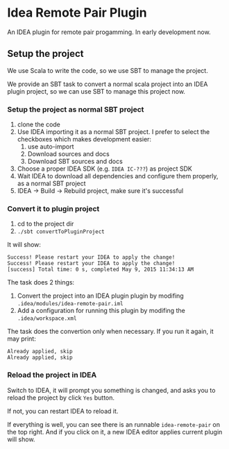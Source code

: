 Idea Remote Pair Plugin
=======================

An IDEA plugin for remote pair progamming. In early development now.

Setup the project
-----------------

We use Scala to write the code, so we use SBT to manage the project. 

We provide an SBT task to convert a normal scala project into an IDEA plugin project, so we can use SBT to manage this project now.

### Setup the project as normal SBT project

1. clone the code
2. Use IDEA importing it as a normal SBT project. I prefer to select the checkboxes which makes development easier: 
    1. use auto-import
    2. Download sources and docs
    3. Download SBT sources and docs
3. Choose a proper IDEA SDK (e.g. `IDEA IC-???`) as project SDK
4. Wait IDEA to download all dependencies and configure them properly, as a normal SBT project
5. IDEA -> Build -> Rebuild project, make sure it's successful

### Convert it to plugin project

1. cd to the project dir
2. `./sbt convertToPluginProject`

It will show:

```
Success! Please restart your IDEA to apply the change!
Success! Please restart your IDEA to apply the change!
[success] Total time: 0 s, completed May 9, 2015 11:34:13 AM
```

The task does 2 things:

1. Convert the project into an IDEA plugin plugin by modifing `.idea/modules/idea-remote-pair.iml`
2. Add a configuration for running this plugin by modifing the `.idea/workspace.xml`

The task does the convertion only when necessary. If you run it again, it may print:

```
Already applied, skip
Already applied, skip
```

### Reload the project in IDEA

Switch to IDEA, it will prompt you something is changed, and asks you to reload the project by click `Yes` button.

If not, you can restart IDEA to reload it.

If everything is well, you can see there is an runnable `idea-remote-pair` on the top right. And if you click on it, a new IDEA editor applies current plugin will show.




